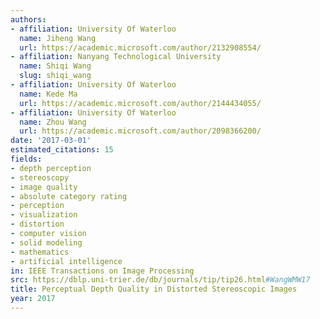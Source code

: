 ```yaml
---
authors:
- affiliation: University Of Waterloo
  name: Jiheng Wang
  url: https://academic.microsoft.com/author/2132908554/
- affiliation: Nanyang Technological University
  name: Shiqi Wang
  slug: shiqi_wang
- affiliation: University Of Waterloo
  name: Kede Ma
  url: https://academic.microsoft.com/author/2144434055/
- affiliation: University Of Waterloo
  name: Zhou Wang
  url: https://academic.microsoft.com/author/2098366200/
date: '2017-03-01'
estimated_citations: 15
fields:
- depth perception
- stereoscopy
- image quality
- absolute category rating
- perception
- visualization
- distortion
- computer vision
- solid modeling
- mathematics
- artificial intelligence
in: IEEE Transactions on Image Processing
src: https://dblp.uni-trier.de/db/journals/tip/tip26.html#WangWMW17
title: Perceptual Depth Quality in Distorted Stereoscopic Images
year: 2017
---
```

